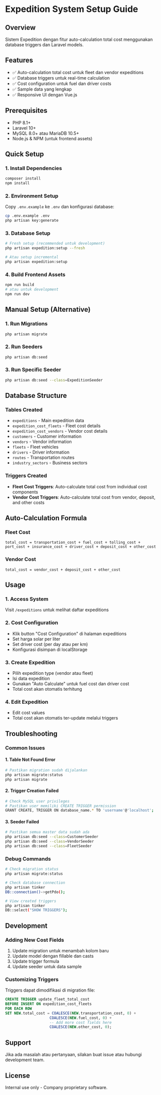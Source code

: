 # Expedition System Setup Guide

## Overview
Sistem Expedition dengan fitur auto-calculation total cost menggunakan database triggers dan Laravel models.

## Features
- ✅ Auto-calculation total cost untuk fleet dan vendor expeditions
- ✅ Database triggers untuk real-time calculation
- ✅ Cost configuration untuk fuel dan driver costs
- ✅ Sample data yang lengkap
- ✅ Responsive UI dengan Vue.js

## Prerequisites
- PHP 8.1+
- Laravel 10+
- MySQL 8.0+ atau MariaDB 10.5+
- Node.js & NPM (untuk frontend assets)

## Quick Setup

### 1. Install Dependencies
```bash
composer install
npm install
```

### 2. Environment Setup
Copy `.env.example` ke `.env` dan konfigurasi database:
```bash
cp .env.example .env
php artisan key:generate
```

### 3. Database Setup
```bash
# Fresh setup (recommended untuk development)
php artisan expedition:setup --fresh

# Atau setup incremental
php artisan expedition:setup
```

### 4. Build Frontend Assets
```bash
npm run build
# atau untuk development
npm run dev
```

## Manual Setup (Alternative)

### 1. Run Migrations
```bash
php artisan migrate
```

### 2. Run Seeders
```bash
php artisan db:seed
```

### 3. Run Specific Seeder
```bash
php artisan db:seed --class=ExpeditionSeeder
```

## Database Structure

### Tables Created
- `expeditions` - Main expedition data
- `expedition_cost_fleets` - Fleet cost details
- `expedition_cost_vendors` - Vendor cost details
- `customers` - Customer information
- `vendors` - Vendor information
- `fleets` - Fleet vehicles
- `drivers` - Driver information
- `routes` - Transportation routes
- `industry_sectors` - Business sectors

### Triggers Created
- **Fleet Cost Triggers**: Auto-calculate total cost from individual cost components
- **Vendor Cost Triggers**: Auto-calculate total cost from vendor, deposit, and other costs

## Auto-Calculation Formula

### Fleet Cost
```
total_cost = transportation_cost + fuel_cost + tolling_cost + port_cost + insurance_cost + driver_cost + deposit_cost + other_cost
```

### Vendor Cost
```
total_cost = vendor_cost + deposit_cost + other_cost
```

## Usage

### 1. Access System
Visit `/expeditions` untuk melihat daftar expeditions

### 2. Cost Configuration
- Klik button "Cost Configuration" di halaman expeditions
- Set harga solar per liter
- Set driver cost (per day atau per km)
- Konfigurasi disimpan di localStorage

### 3. Create Expedition
- Pilih expedition type (vendor atau fleet)
- Isi data expedition
- Gunakan "Auto Calculate" untuk fuel cost dan driver cost
- Total cost akan otomatis terhitung

### 4. Edit Expedition
- Edit cost values
- Total cost akan otomatis ter-update melalui triggers

## Troubleshooting

### Common Issues

#### 1. Table Not Found Error
```bash
# Pastikan migration sudah dijalankan
php artisan migrate:status
php artisan migrate
```

#### 2. Trigger Creation Failed
```bash
# Check MySQL user privileges
# Pastikan user memiliki CREATE TRIGGER permission
GRANT CREATE, TRIGGER ON database_name.* TO 'username'@'localhost';
```

#### 3. Seeder Failed
```bash
# Pastikan semua master data sudah ada
php artisan db:seed --class=CustomerSeeder
php artisan db:seed --class=VendorSeeder
php artisan db:seed --class=FleetSeeder
```

### Debug Commands
```bash
# Check migration status
php artisan migrate:status

# Check database connection
php artisan tinker
DB::connection()->getPdo();

# View created triggers
php artisan tinker
DB::select("SHOW TRIGGERS");
```

## Development

### Adding New Cost Fields
1. Update migration untuk menambah kolom baru
2. Update model dengan fillable dan casts
3. Update trigger formula
4. Update seeder untuk data sample

### Customizing Triggers
Triggers dapat dimodifikasi di migration file:
```sql
CREATE TRIGGER update_fleet_total_cost
BEFORE INSERT ON expedition_cost_fleets
FOR EACH ROW
SET NEW.total_cost = COALESCE(NEW.transportation_cost, 0) + 
                    COALESCE(NEW.fuel_cost, 0) + 
                    -- Add more cost fields here
                    COALESCE(NEW.other_cost, 0);
```

## Support
Jika ada masalah atau pertanyaan, silakan buat issue atau hubungi development team.

## License
Internal use only - Company proprietary software.
